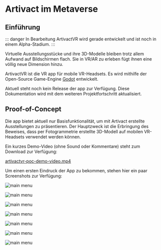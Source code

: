# Artivact im Metaverse

## Einführung

::: danger In Bearbeitung
ArtivactVR wird gerade entwickelt und ist noch in einem Alpha-Stadium.
:::

Virtuelle Ausstellungsstücke und ihre 3D-Modelle bleiben trotz allem Aufwand auf Bildschirmen flach.
Sie in VR/AR zu erleben fügt ihnen eine völlig neue Dimension hinzu.

ArtivactVR ist die VR app für mobile VR-Headsets.
Es wird mithilfe der Open-Source Game-Engine [Godot](https://godotengine.org/) entwickelt.

Aktuell steht noch kein Release der app zur Verfügung.
Diese Dokumentation wird mit dem weiteren Projektfortschritt aktualisiert.

## Proof-of-Concept

Die app bietet aktuell nur Basisfunktionalität, um mit Artivact erstellte Ausstellungen zu präsentieren.
Der Hauptzweck ist die Erbringung des Beweises, dass per Fotogrammetrie erstellte 3D-Modell auf mobilen VR-Headsets verwendet werden können.

Ein kurzes Demo-Video (ohne Sound oder Kommentare) steht zum Download zur Verfügung:

[artivactvr-poc-demo-video.mp4](https://www.arassec.com/downloads/artivactvr-poc-demo-video.mp4)

Um einen ersten Eindruck der App zu bekommen, stehen hier ein paar Screenshots zur Verfügung:

![main menu](/assets/quick-start/metaverse-installation/artivactvr-poc-main-menu.jpeg)

![main menu](/assets/quick-start/metaverse-installation/artivactvr-poc-demo-one.jpeg)

![main menu](/assets/quick-start/metaverse-installation/artivactvr-poc-demo-two.jpeg)

![main menu](/assets/quick-start/metaverse-installation/artivactvr-poc-demo-three.jpeg)

![main menu](/assets/quick-start/metaverse-installation/artivactvr-poc-demo-four.jpeg)

![main menu](/assets/quick-start/metaverse-installation/artivactvr-poc-demo-five.jpeg)

![main menu](/assets/quick-start/metaverse-installation/artivactvr-poc-demo-six.jpeg)
